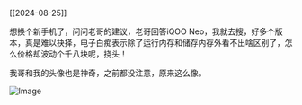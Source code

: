 [[2024-08-25]]

想换个新手机了，问问老哥的建议，老哥回答iQOO Neo，我就去搜，好多个版本，真是难以抉择，电子白痴表示除了运行内存和储存内存外看不出啥区别了，怎么价格却波动个千八块呢，挠头！

我哥和我的头像也是神奇，之前都没注意，原来这么像。

<img src="https://c.zhzhzh.fun/d/%E4%B8%80%E5%88%BB%E7%9B%B8%E5%86%8C/IMG_20240826_164642.jpg?sign=qaecJUg86qVyhtUMDI_Eorw0yCPYeKAq1Fx5OhiYjmE=:0" alt="Image" style="max-width: 100%; height: auto;">